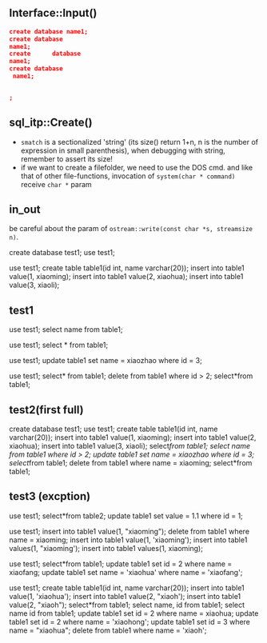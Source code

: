 ## Interface::Input()
```json
create database name1;
create database 
name1;
create      database
name1;
create database
 name1;


;
```

## sql_itp::Create()
- `smatch` is a sectionalized 'string' (its size() return 1+n, n is the number of expression in small parenthesis), when debugging with string, remember to assert its size!
- if we want to create a filefolder, we need to use the DOS cmd. and like that of other file-functions, invocation of `system(char * command)` receive `char *` param 


## in_out
be careful about the param of `ostream::write(const char *s, streamsize n)`.

create database test1;
use test1;

use test1;
create table table1(id int, name varchar(20));
insert into table1 value(1, xiaoming);
insert into table1 value(2, xiaohua);
insert into table1 value(3, xiaoli);

## test1
use test1;
select name from table1;

use test1;
select * from table1;

use test1;
update table1 set name = xiaozhao
where id = 3;

use test1;
select* from table1;
delete from table1 where id > 2;
select*from table1;

## test2(first full)
create database test1;
use test1;
create table table1(id int, name varchar(20));
insert into table1 value(1, xiaoming);
insert into table1 value(2, xiaohua);
insert into table1 value(3, xiaoli);
select*from table1;
select name from table1 where id > 2;
update table1 set name = xiaozhao
where id = 3;
select*from table1;
delete from table1 where name = xiaoming;
select*from table1;

## test3 (excption)
use test1;
select*from table2;
update table1 set value = 1.1 where id = 1;

use test1;
insert into table1 value(1, "xiaoming");
delete from table1 where name = xiaoming;
insert into table1 value(1, 'xiaoming');
insert into table1 values(1, "xiaoming');
insert into table1 values(1, xiaoming);

use test1;
select*from table1;
update table1 set id  = 2 where name = xiaofang;
update table1 set name = 'xiaohua' where name = 'xiaofang';

use test1;
create table table1(id int, name varchar(20));
insert into table1 value(1, 'xiaohua');
insert into table1 value(2, "xiaoh');
insert into table1 value(2, "xiaoh");
select*from table1;
select name, id from table1;
select name id from table1;
update table1 set id = 2 where name = xiaohua;
update table1 set id = 2 where name = 'xiaohong';
update table1 set id = 3 where name = "xiaohua";
delete from table1 where name = 'xiaoh';
